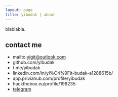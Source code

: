 ```yaml
---
layout: page
title: yibudak | about
---
```


blablabla.


## [](#header-2)contact me
*	mailto:yigit@outlook.com
*	github.com/yibudak
*	t.me/yibudak
*	linkedin.com/in/yi%C4%9Fit-budak-a1288615b/
*	app.priviahub.com/profile/yibudak
*	hackthebox.eu/profile/198235
*	[telegram](t.me/yibudak)